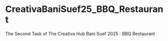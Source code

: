 # CreativaBaniSuef25_BBQ_Restaurant
The Second Task of The Creativa Hub Bani Suef 2025 : BBQ Restaurant
